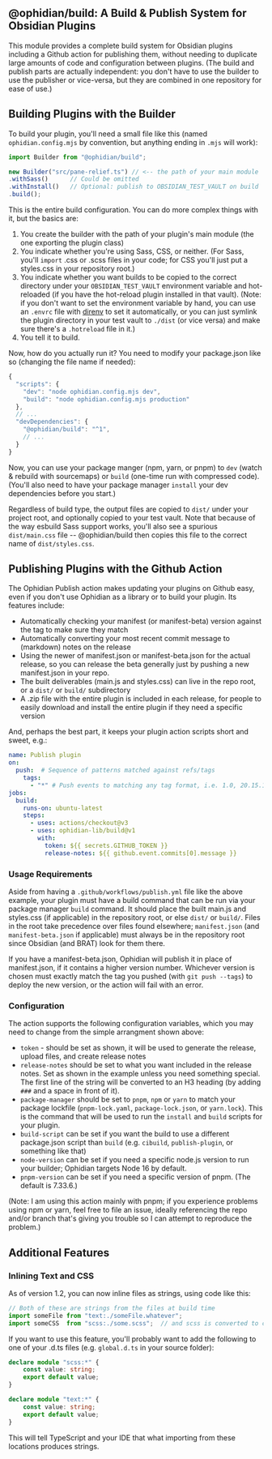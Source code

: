 ## @ophidian/build: A Build & Publish System for Obsidian Plugins

This module provides a complete build system for Obsidian plugins including a Github action for publishing them, without needing to duplicate large amounts of code and configuration between plugins.  (The build and publish parts are actually independent: you don't have to use the builder to use the publisher or vice-versa, but they are combined in one repository for ease of use.)

## Building Plugins with the Builder

To build your plugin, you'll need a small file like this (named `ophidian.config.mjs` by convention, but anything ending in `.mjs` will work):

```js
import Builder from "@ophidian/build";

new Builder("src/pane-relief.ts") // <-- the path of your main module
.withSass()      // Could be omitted
.withInstall()   // Optional: publish to OBSIDIAN_TEST_VAULT on build
.build();
```

This is the entire build configuration.  You can do more complex things with it, but the basics are:

1. You create the builder with the path of your plugin's main module (the one exporting the plugin class)
2. You indicate whether you're using Sass, CSS, or neither.  (For Sass, you'll `import` .css or .scss files in your code; for CSS you'll just put a styles.css in your repository root.)
3. You indicate whether you want builds to be copied to the correct directory under your `OBSIDIAN_TEST_VAULT` environment variable and hot-reloaded (if you have the hot-reload plugin installed in that vault).  (Note: if you don't want to set the environment variable by hand, you can use an `.envrc` file with [direnv](https://direnv.net/) to set it automatically, or you can just symlink the plugin directory in your test vault to `./dist` (or vice versa) and make sure there's a `.hotreload` file in it.)
4. You tell it to build.

Now, how do you actually run it?  You need to modify your package.json like so (changing the file name if needed):

```js
{
  "scripts": {
    "dev": "node ophidian.config.mjs dev",
    "build": "node ophidian.config.mjs production"
  },
  // ...
  "devDependencies": {
    "@ophidian/build": "^1",
    // ...
  }
}
```

Now, you can use your package manger (npm, yarn, or pnpm) to `dev` (watch & rebuild with sourcemaps) or `build` (one-time run with compressed code).  (You'll also need to have your package manager `install` your dev dependencies before you start.)

Regardless of build type, the output files are copied to `dist/` under your project root, and optionally copied to your test vault.  Note that because of the way esbuild Sass support works, you'll also see a spurious `dist/main.css` file -- @ophidian/build then copies this file to the correct name of `dist/styles.css`.

## Publishing Plugins with the Github Action

The Ophidian Publish action makes updating your plugins on Github easy, even if you don't use Ophidian as a library or to build your plugin.  Its features include:

- Automatically checking your manifest (or manifest-beta) version against the tag to make sure they match
- Automatically converting your most recent commit message to (markdown) notes on the release
- Using the newer of manifest.json or manifest-beta.json for the actual release, so you can release the beta generally just by pushing a new manifest.json in your repo.
- The built deliverables (main.js and styles.css) can live in the repo root, or a `dist/` or `build/` subdirectory
- A .zip file with the entire plugin is included in each release, for people to easily download and install the entire plugin if they need a specific version

And, perhaps the best part, it keeps your plugin action scripts short and sweet, e.g.:

```yaml
name: Publish plugin
on:
  push:  # Sequence of patterns matched against refs/tags
    tags:
      - "*" # Push events to matching any tag format, i.e. 1.0, 20.15.10
jobs:
  build:
    runs-on: ubuntu-latest
    steps:
      - uses: actions/checkout@v3
      - uses: ophidian-lib/build@v1
        with:
          token: ${{ secrets.GITHUB_TOKEN }}
          release-notes: ${{ github.event.commits[0].message }}

```

### Usage Requirements

Aside from having a `.github/workflows/publish.yml` file like the above example, your plugin must have a build command that can be run via your package manager `build` command.  It should place the built main.js and styles.css (if applicable) in the repository root, or else `dist/` or `build/`.  Files in the root take precedence over files found elsewhere; `manifest.json` (and `manifest-beta.json` if applicable) must always be in the repository root since Obsidian (and BRAT) look for them there.

If you have a manifest-beta.json, Ophidian will publish it in place of manifest.json, if it contains a higher version number.  Whichever version is chosen must exactly match the tag you pushed (with `git push --tags`) to deploy the new version, or the action will fail with an error.

### Configuration

The action supports the following configuration variables, which you may need to change from the simple arrangment shown above:

- `token` - should be set as shown, it will be used to generate the release, upload files, and create release notes
- `release-notes` should be set to what you want included in the release notes.  Set as shown in the example unless you need something special.  The first line of the string will be converted to an H3 heading (by adding `###` and a space in front of it).
- `package-manager` should be set to `pnpm`, `npm` or `yarn` to match your package lockfile (`pnpm-lock.yaml`, `package-lock.json`, or `yarn.lock`).  This is the command that will be used to run the `install` and `build` scripts for your plugin.
- `build-script` can be set if you want the build to use a different package.json script than `build` (e.g. `cibuild`, `publish-plugin`, or something like that)
- `node-version` can be set if you need a specific node.js version to run your builder; Ophidian targets Node 16 by default.
- `pnpm-version` can be set if you need a specific version of pnpm.  (The default is 7.33.6.)

(Note: I am using this action mainly with pnpm; if you experience problems using npm or yarn, feel free to file an issue, ideally referencing the repo and/or branch that's giving you trouble so I can attempt to reproduce the problem.)

## Additional Features

### Inlining Text and CSS

As of version 1.2, you can now inline files as strings, using code like this:

```ts
// Both of these are strings from the files at build time
import someFile from "text:./someFile.whatever";
import someCSS  from "scss:./some.scss";  // and scss is converted to css
```

If you want to use this feature, you'll probably want to add the following to one of your .d.ts files (e.g. `global.d.ts` in your source folder):

```ts
declare module "scss:*" {
    const value: string;
    export default value;
}

declare module "text:*" {
    const value: string;
    export default value;
}
```

This will tell TypeScript and your IDE that what importing from these locations produces strings.
